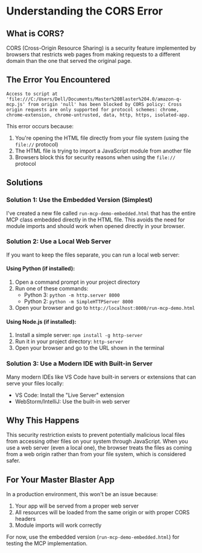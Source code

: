 # Understanding the CORS Error

## What is CORS?

CORS (Cross-Origin Resource Sharing) is a security feature implemented by browsers that restricts web pages from making requests to a different domain than the one that served the original page.

## The Error You Encountered

```
Access to script at 'file:///C:/Users/Dell/Documents/Master%20Blaster%204.0/amazon-q-mcp.js' from origin 'null' has been blocked by CORS policy: Cross origin requests are only supported for protocol schemes: chrome, chrome-extension, chrome-untrusted, data, http, https, isolated-app.
```

This error occurs because:

1. You're opening the HTML file directly from your file system (using the `file://` protocol)
2. The HTML file is trying to import a JavaScript module from another file
3. Browsers block this for security reasons when using the `file://` protocol

## Solutions

### Solution 1: Use the Embedded Version (Simplest)

I've created a new file called `run-mcp-demo-embedded.html` that has the entire MCP class embedded directly in the HTML file. This avoids the need for module imports and should work when opened directly in your browser.

### Solution 2: Use a Local Web Server

If you want to keep the files separate, you can run a local web server:

#### Using Python (if installed):

1. Open a command prompt in your project directory
2. Run one of these commands:
   - Python 3: `python -m http.server 8000`
   - Python 2: `python -m SimpleHTTPServer 8000`
3. Open your browser and go to `http://localhost:8000/run-mcp-demo.html`

#### Using Node.js (if installed):

1. Install a simple server: `npm install -g http-server`
2. Run it in your project directory: `http-server`
3. Open your browser and go to the URL shown in the terminal

### Solution 3: Use a Modern IDE with Built-in Server

Many modern IDEs like VS Code have built-in servers or extensions that can serve your files locally:

- VS Code: Install the "Live Server" extension
- WebStorm/IntelliJ: Use the built-in web server

## Why This Happens

This security restriction exists to prevent potentially malicious local files from accessing other files on your system through JavaScript. When you use a web server (even a local one), the browser treats the files as coming from a web origin rather than from your file system, which is considered safer.

## For Your Master Blaster App

In a production environment, this won't be an issue because:

1. Your app will be served from a proper web server
2. All resources will be loaded from the same origin or with proper CORS headers
3. Module imports will work correctly

For now, use the embedded version (`run-mcp-demo-embedded.html`) for testing the MCP implementation.